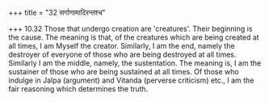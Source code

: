 +++
title = "32 सर्गाणामादिरन्तश्च"

+++
10.32 Those that undergo creation are 'creatures'. Their beginning is the cause. The meaning is that, of the creatures which are being created at all times, I am Myself the creator. Similarly, I am the end, namely the destroyer of everyone of those who are being destroyed at all times.
Similarly I am the middle, namely, the sustentation. The meaning is, I am the sustainer of those who are being sustained at all times. Of those who indulge in Jalpa (argument) and Vitanda (perverse criticism) etc., I am the fair reasoning which determines the truth.
